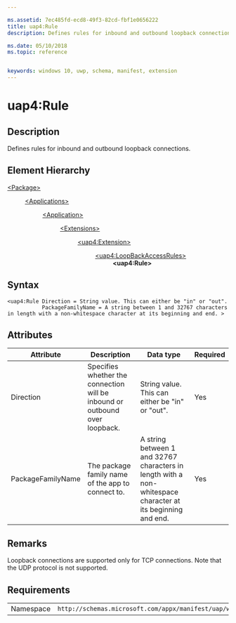 ```yaml
---

ms.assetid: 7ec485fd-ecd8-49f3-82cd-fbf1e0656222
title: uap4:Rule
description: Defines rules for inbound and outbound loopback connections.

ms.date: 05/10/2018
ms.topic: reference


keywords: windows 10, uwp, schema, manifest, extension 
---
```


# uap4:Rule

## Description
Defines rules for inbound and outbound loopback connections.

## Element Hierarchy
<dl>
<dt><a href="element-package.md">&lt;Package&gt;</a></dt>
<dd>
<dl>
<dt><a href="element-applications.md">&lt;Applications&gt;</a></dt>
<dd>
<dl>
<dt><a href="element-application.md">&lt;Application&gt;</a></dt>
<dd>
<dl>
<dt><a href="element-1-extensions.md">&lt;Extensions&gt;</a></dt>
<dd>
<dl>
<dt><a href="element-uap4-extension.md">&lt;uap4:Extension&gt;</a></dt>
<dd>
<dl>
<dt><a href="element-uap4-loopbackaccessrules.md">&lt;uap4:LoopBackAccessRules&gt;</a></dt>
<dd><b>&lt;uap4:Rule&gt;</b></dd>
</dl>
</dd>
</dl>
</dd>
</dl>
</dd>
</dl>
</dd>
</dl>
</dd>
</dl>


## Syntax
```syntax
<uap4:Rule Direction = String value. This can either be "in" or "out".
           PackageFamilyName = A string between 1 and 32767 characters in length with a non-whitespace character at its beginning and end. >                  
```

## Attributes
| Attribute | Description | Data type | Required |
|-----------|-------------|-----------|----------|
| Direction | Specifies whether the connection will be inbound or outbound over loopback. | String value. This can either be "in" or "out". | Yes |
| PackageFamilyName | The package family name of the app to connect to. | A string between 1 and 32767 characters in length with a non-whitespace character at its beginning and end. | Yes |

## Remarks
Loopback connections are supported only for TCP connections. Note that the UDP protocol is not supported.

## Requirements

|   |   |
|--|--|
| Namespace | `http://schemas.microsoft.com/appx/manifest/uap/windows10/4` |
